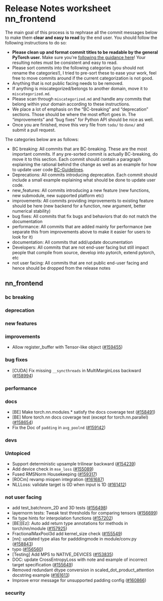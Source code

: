 
# Release Notes worksheet nn_frontend

The main goal of this process is to rephrase all the commit messages below to make them **clear and easy to read** by the end user. You should follow the following instructions to do so:

* **Please clean up and format commit titles to be readable by the general PyTorch user.** Make sure you're [following the guidance here](https://docs.google.com/document/d/14OmgGBr1w6gl1VO47GGGdwrIaUNr92DFhQbY_NEk8mQ/edit)! Your resulting notes must be consistent and easy to read.
* Please sort commits into the following categories (you should not rename the categories!), I tried to pre-sort these to ease your work, feel free to move commits around if the current categorization is not good.
* Anything that is not public facing needs to be removed.
* If anything is miscategorized/belongs to another domain, move it to `miscategorized.md`.
* Please scan through `miscategorized.md` and handle any commits that belong within your domain according to these instructions.
* We place a lot of emphasis on the “BC-breaking” and “deprecation” sections. Those should be where the most effort goes in. The “improvements” and “bug fixes” for Python API should be nice as well.
* Once you are finished, move this very file from `todo/` to `done/` and submit a pull request.

The categories below are as follows:

* BC breaking: All commits that are BC-breaking. These are the most important commits. If any pre-sorted commit is actually BC-breaking, do move it to this section. Each commit should contain a paragraph explaining the rational behind the change as well as an example for how to update user code [BC-Guidelines](https://docs.google.com/document/d/14OmgGBr1w6gl1VO47GGGdwrIaUNr92DFhQbY_NEk8mQ/edit#heading=h.a9htwgvvec1m).
* Deprecations: All commits introducing deprecation. Each commit should include a small example explaining what should be done to update user code.
* new_features: All commits introducing a new feature (new functions, new submodule, new supported platform etc)
* improvements: All commits providing improvements to existing feature should be here (new backend for a function, new argument, better numerical stability)
* bug fixes: All commits that fix bugs and behaviors that do not match the documentation
* performance: All commits that are added mainly for performance (we separate this from improvements above to make it easier for users to look for it)
* documentation: All commits that add/update documentation
* Developers: All commits that are not end-user facing but still impact people that compile from source, develop into pytorch, extend pytorch, etc
* not user facing: All commits that are not public end-user facing and hence should be dropped from the release notes

## nn_frontend
### bc breaking
### deprecation
### new features
### improvements
- Allow register_buffer with Tensor-like object ([#159455](https://github.com/pytorch/pytorch/pull/159455))
### bug fixes
- [CUDA] Fix missing `__syncthreads` in MultiMarginLoss backward ([#158994](https://github.com/pytorch/pytorch/pull/158994))
### performance
### docs
- [BE] Make torch.nn.modules.* satisfy the docs coverage test ([#158491](https://github.com/pytorch/pytorch/pull/158491))
- [BE] More torch.nn docs coverage test (except for torch.nn.parallel) ([#158654](https://github.com/pytorch/pytorch/pull/158654))
- Fix the Doc of `padding` in `avg_poolnd` ([#159142](https://github.com/pytorch/pytorch/pull/159142))
### devs
### Untopiced
- Support deterministic upsample trilinear backward ([#154239](https://github.com/pytorch/pytorch/pull/154239))
- Add device check in `mse_loss` ([#155089](https://github.com/pytorch/pytorch/pull/155089))
- Fused RMSNorm Housekeeping ([#159317](https://github.com/pytorch/pytorch/pull/159317))
- [ROCm] revamp miopen integration ([#161687](https://github.com/pytorch/pytorch/pull/161687))
- NLLLoss: validate target is 0D when input is 1D ([#161412](https://github.com/pytorch/pytorch/pull/161412))
### not user facing
- add test_batchnorn_2D and 3D tests ([#156498](https://github.com/pytorch/pytorch/pull/156498))
- layernorm tests: Tweak test thresholds for comparing tensors ([#156699](https://github.com/pytorch/pytorch/pull/156699))
- fix type hints for interpolation functions ([#157202](https://github.com/pytorch/pytorch/pull/157202))
- [BE][Ez]: Auto add return type annotations for methods in torch/nn/module ([#157925](https://github.com/pytorch/pytorch/pull/157925))
- FractionalMaxPool3d add kernel_size check ([#155549](https://github.com/pytorch/pytorch/pull/155549))
- [nn]: updated type alias for padddingmode in module/conv.py ([#158843](https://github.com/pytorch/pytorch/pull/158843))
- typo ([#156560](https://github.com/pytorch/pytorch/pull/156560))
- [Testing] Add MPS to NATIVE_DEVICES ([#153835](https://github.com/pytorch/pytorch/pull/153835))
- DOC: update CrossEntropyLoss with note and example of incorrect target specification ([#155649](https://github.com/pytorch/pytorch/pull/155649))
- Removed redundant dtype conversion in scaled_dot_product_attention docstring example ([#161613](https://github.com/pytorch/pytorch/pull/161613))
- Improve error message for unsupported padding config ([#160866](https://github.com/pytorch/pytorch/pull/160866))
### security
